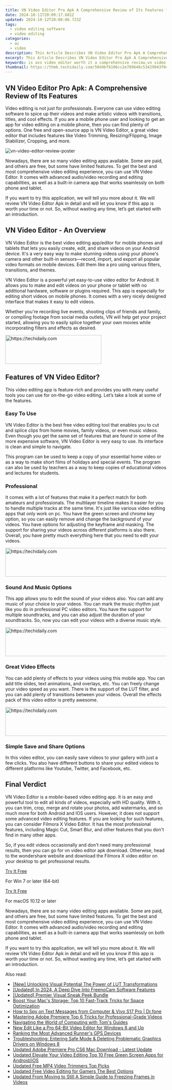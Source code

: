 ```yaml
---
title: VN Video Editor Pro Apk A Comprehensive Review of Its Features for 2024
date: 2024-10-11T20:09:17.681Z
updated: 2024-10-12T20:08:06.723Z
tags: 
  - video editing software
  - video editing
categories: 
  - ai
  - video
description: This Article Describes VN Video Editor Pro Apk A Comprehensive Review of Its Features for 2024
excerpt: This Article Describes VN Video Editor Pro Apk A Comprehensive Review of Its Features for 2024
keywords: is avs video editor worth it a comprehensive review,vn video editor apk a comprehensive review for android users,ai animation vn video editor pro apk a comprehensive review of its features,vn video editor pro apk a comprehensive review of its features,vn video editor apk pros cons and features review,vn video editor for pc a compact review of features and performance,videopad video editor 2023 review a comprehensive look at its features
thumbnail: https://thmb.techidaily.com/50d4bf6106cc2e789648c53429943f049229011e6f572fe9945c7d91985d72b7.jpg
---
```


## VN Video Editor Pro Apk: A Comprehensive Review of Its Features

Video editing is not just for professionals. Everyone can use video editing software to spice up their videos and make artistic videos with transitions, titles, and cool effects. If you are a mobile phone user and looking to get an app for video editing on a mobile phone, then you can find plenty of options. One free and open-source app is VN Video Editor, a great video editor that includes features like Video Trimming, Resizing/Flipping, Image Stabilizer, Cropping, and more.

![vn-video-editor-review-poster](https://images.wondershare.com/filmora/article-images/vn-video-editor-review-poster.png)

Nowadays, there are so many video editing apps available. Some are paid, and others are free, but some have limited features. To get the best and most comprehensive video editing experience, you can use VN Video Editor. It comes with advanced audio/video recording and editing capabilities, as well as a built-in camera app that works seamlessly on both phone and tablet.

If you want to try this application, we will tell you more about it. We will review VN Video Editor Apk in detail and will let you know if this app is worth your time or not. So, without wasting any time, let’s get started with an introduction.

## **VN Video Editor - An Overview**

VN Video Editor is the best video editing app/editor for mobile phones and tablets that lets you easily create, edit, and share videos on your Android device. It's a very easy way to make stunning videos using your phone's camera and other built-in sensors—record, import, and export all popular video formats on mobile devices. Edit them like a pro using various filters, transitions, and themes.

VN Video Editor is a powerful yet easy-to-use video editor for Android. It allows you to make and edit videos on your phone or tablet with no additional hardware, software or plugins required. This app is especially for editing short videos on mobile phones. It comes with a very nicely designed interface that makes it easy to edit videos.

Whether you're recording live events, shooting clips of friends and family, or compiling footage from social media outlets, VN will help get your project started, allowing you to easily splice together your own movies while incorporating filters and effects as desired.

<!-- affiliate ads begin -->
<a href="https://aligracehair.sjv.io/c/5597632/1938693/19272" target="_top" id="1938693">
  <img src="//a.impactradius-go.com/display-ad/19272-1938693" border="0" alt="https://techidaily.com" width="300" height="90"/>
</a>
<img height="0" width="0" src="https://aligracehair.sjv.io/i/5597632/1938693/19272" style="position:absolute;visibility:hidden;" border="0" />
<!-- affiliate ads end -->

## **Features of VN Video Editor?**

This video editing app is feature-rich and provides you with many useful tools you can use for on-the-go video editing. Let’s take a look at some of the features.

### **Easy To Use**

VN Video Editor is the best free video editing tool that enables you to cut and splice clips from home movies, family videos, or even music videos. Even though you get the same set of features that are found in some of the more expensive software, VN Video Editor is very easy to use. Its interface is clean and simple to navigate.

This program can be used to keep a copy of your essential home video or as a way to make short films of holidays and special events. The program can also be used by teachers as a way to keep copies of educational videos and lectures for students.

### **Professional**

It comes with a lot of features that make it a perfect match for both amateurs and professionals. The multilayer timeline makes it easier for you to handle multiple tracks at the same time. It's just like various video editing apps that only work on pc. You have the green screen and chrome key option, so you can easily remove and change the background of your videos. You have options for adjusting the keyframe and masking. The support for sharing your videos across different platforms is also there. Overall, you have pretty much everything here that you need to edit your videos.

<!-- affiliate ads begin -->
<a href="https://appsumo.8odi.net/c/5597632/2132160/7443" target="_top" id="2132160">
  <img src="//a.impactradius-go.com/display-ad/7443-2132160" border="0" alt="https://techidaily.com" width="600" height="90"/>
</a>
<img height="0" width="0" src="https://appsumo.8odi.net/i/5597632/2132160/7443" style="position:absolute;visibility:hidden;" border="0" />
<!-- affiliate ads end -->

### **Sound And Music Options**

This app allows you to edit the sound of your videos also. You can add any music of your choice to your videos. You can mark the music rhythm just like you do in professional PC video editors. You have the support for multiple soundtracks, and you can also adjust the duration of your soundtracks. So, now you can edit your videos with a diverse music style.

<!-- affiliate ads begin -->
<a href="https://ephamedtechinc.pxf.io/c/5597632/2137206/26400" target="_top" id="2137206">
  <img src="//a.impactradius-go.com/display-ad/26400-2137206" border="0" alt="https://techidaily.com" width="728" height="90"/>
</a>
<img height="0" width="0" src="https://ephamedtechinc.pxf.io/i/5597632/2137206/26400" style="position:absolute;visibility:hidden;" border="0" />
<!-- affiliate ads end -->

### **Great Video Effects**

You can add plenty of effects to your videos using this mobile app. You can add title slides, text animations, and overlays, etc. You can freely change your video speed as you want. There is the support of the LUT filter, and you can add plenty of transitions between your videos. Overall the effects pack of this video editor is pretty awesome.

<!-- affiliate ads begin -->
<a href="https://zebaoaffiliateprogram.pxf.io/c/5597632/2137973/21526" target="_top" id="2137973">
  <img src="//a.impactradius-go.com/display-ad/21526-2137973" border="0" alt="https://techidaily.com" width="728" height="90"/>
</a>
<img height="0" width="0" src="https://zebaoaffiliateprogram.pxf.io/i/5597632/2137973/21526" style="position:absolute;visibility:hidden;" border="0" />
<!-- affiliate ads end -->

### **Simple Save and Share Options**

In this video editor, you can easily save videos to your gallery with just a few clicks. You also have different buttons to share your edited videos to different platforms like Youtube, Twitter, and Facebook, etc.

## **Final Verdict**

VN Video Editor is a mobile-based video editing app. It is an easy and powerful tool to edit all kinds of videos, especially with HD quality. With it, you can trim, crop, merge and rotate your photos, add watermarks, and so much more for both Android and IOS users. However, it does not support some advanced video editing features. If you are looking for such features, you can consider Filmora X Video Editor. It has the most professional features, including Magic Cut, Smart Blur, and other features that you don't find in many other apps.

So, if you edit videos occasionally and don't need many professional results, then you can go for vn video editor apk download. Otherwise, head to the wondershare website and download the Filmora X video editor on your desktop to get professional results.

[Try It Free](https://tools.techidaily.com/wondershare/filmora/download/)

For Win 7 or later (64-bit)

[Try It Free](https://tools.techidaily.com/wondershare/filmora/download/)

For macOS 10.12 or later

Nowadays, there are so many video editing apps available. Some are paid, and others are free, but some have limited features. To get the best and most comprehensive video editing experience, you can use VN Video Editor. It comes with advanced audio/video recording and editing capabilities, as well as a built-in camera app that works seamlessly on both phone and tablet.

If you want to try this application, we will tell you more about it. We will review VN Video Editor Apk in detail and will let you know if this app is worth your time or not. So, without wasting any time, let’s get started with an introduction.

<ins class="adsbygoogle"
      style="display:block"
      data-ad-client="ca-pub-7571918770474297"
      data-ad-slot="8358498916"
      data-ad-format="auto"
      data-full-width-responsive="true"></ins>

<span class="atpl-alsoreadstyle">Also read:</span>
<div><ul>
<li><a href="https://fox-cloud.techidaily.com/new-unlocking-visual-potential-the-power-of-lut-transformations/"><u>[New] Unlocking Visual Potential The Power of LUT Transformations</u></a></li>
<li><a href="https://digital-screen-recording.techidaily.com/updated-in-2024-a-deep-dive-into-freenocam-software-features/"><u>[Updated] In 2024, A Deep Dive Into FreenoCam Software Features</u></a></li>
<li><a href="https://fox-info.techidaily.com/updated-premier-visual-sneak-peek-bundle/"><u>[Updated] Premier Visual Sneak Peek Bundle</u></a></li>
<li><a href="https://discover-exclusive.techidaily.com/boost-your-macs-storage-top-10-fast-track-tricks-for-space-optimization/"><u>Boost Your Mac's Storage: Top 10 Fast-Track Tricks for Space Optimization</u></a></li>
<li><a href="https://android-location-track.techidaily.com/how-to-spy-on-text-messages-from-computer-and-vivo-s17-pro-drfone-by-drfone-virtual-android/"><u>How to Spy on Text Messages from Computer & Vivo S17 Pro | Dr.fone</u></a></li>
<li><a href="https://ai-vdieo-software.techidaily.com/mastering-adobe-premiere-top-6-tricks-for-professional-grade-videos/"><u>Mastering Adobe Premiere Top 6 Tricks for Professional-Grade Videos</u></a></li>
<li><a href="https://hardware-help.techidaily.com/navigating-the-world-of-computing-with-toms-guides/"><u>Navigating the World of Computing with Tom's Guides</u></a></li>
<li><a href="https://ai-vdieo-software.techidaily.com/new-edit-like-a-pro-64-bit-video-editor-for-windows-8-and-up/"><u>New Edit Like a Pro 64-Bit Video Editor for Windows 8 and Up</u></a></li>
<li><a href="https://buynow-tips.techidaily.com/ranking-the-most-advanced-runners-gps-devices/"><u>Ranking the Most Advanced Runner's GPS Devices</u></a></li>
<li><a href="https://driver-error.techidaily.com/troubleshooting-entering-safe-mode-and-deleting-problematic-graphics-drivers-on-windows-8/"><u>Troubleshooting: Entering Safe Mode & Deleting Problematic Graphics Drivers on Windows 8</u></a></li>
<li><a href="https://ai-vdieo-software.techidaily.com/updated-adobe-premiere-pro-cs6-mac-download-latest-update/"><u>Updated Adobe Premiere Pro CS6 Mac Download - Latest Update</u></a></li>
<li><a href="https://ai-vdieo-software.techidaily.com/updated-elevate-your-video-editing-top-10-free-green-screen-apps-for-androidios/"><u>Updated Elevate Your Video Editing Top 10 Free Green Screen Apps for Android/iOS</u></a></li>
<li><a href="https://ai-vdieo-software.techidaily.com/updated-free-mp4-video-trimmers-top-picks/"><u>Updated Free MP4 Video Trimmers Top Picks</u></a></li>
<li><a href="https://ai-vdieo-software.techidaily.com/updated-free-video-editing-for-gamers-the-best-options/"><u>Updated Free Video Editing for Gamers The Best Options</u></a></li>
<li><a href="https://ai-vdieo-software.techidaily.com/updated-from-moving-to-still-a-simple-guide-to-freezing-frames-in-videos/"><u>Updated From Moving to Still A Simple Guide to Freezing Frames in Videos</u></a></li>
</ul></div>

